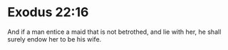 # Exodus 22:16

And if a man entice a maid that is not betrothed, and lie with her, he shall surely endow her to be his wife.